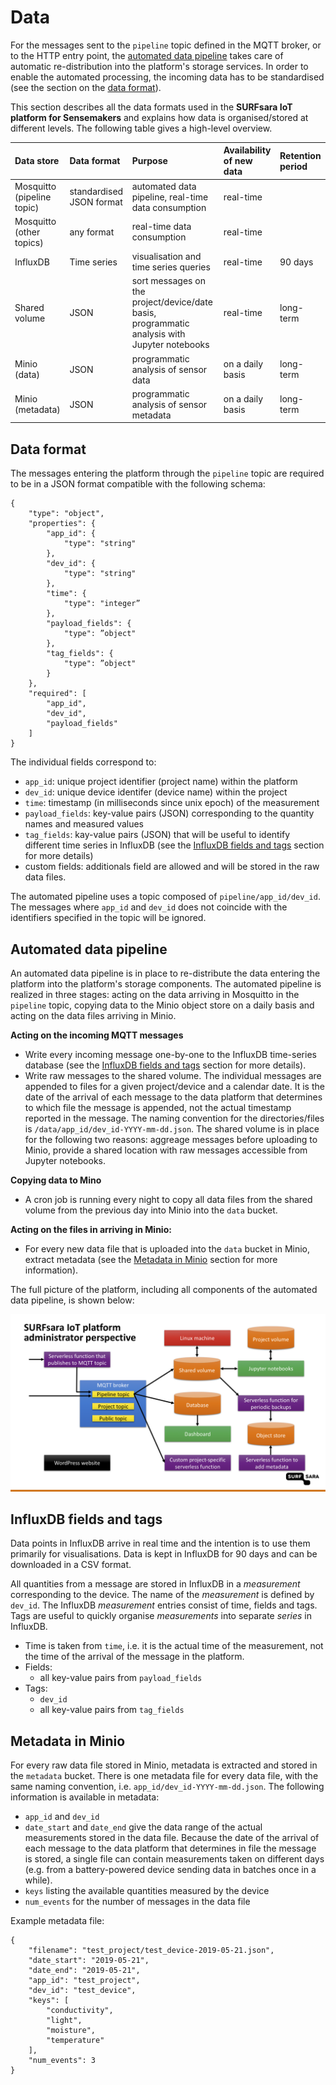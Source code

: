 # Data

For the messages sent to the `pipeline` topic defined in the MQTT broker, or to the HTTP entry point, the [automated data pipeline](#automated-data-pipeline) takes care of automatic re-distribution into the platform's storage services. In order to enable the automated processing, the incoming data has to be standardised (see the section on the [data format](#data-format)).

This section describes all the data formats used in the **SURFsara IoT platform for Sensemakers** and explains how data is organised/stored at different levels.
The following table gives a high-level overview.

| **Data store** | **Data format** | **Purpose** | **Availability of new data** | **Retention period** |
| :---- | :---- | :---- | :---- | :---- |
| Mosquitto (pipeline topic) | standardised JSON format | automated data pipeline, real-time data consumption | real-time | |
| Mosquitto (other topics) | any format | real-time data consumption | real-time | |
| InfluxDB | Time series | visualisation and time series queries | real-time | 90 days |
| Shared volume | JSON | sort messages on the project/device/date basis, programmatic analysis with Jupyter notebooks | real-time | long-term |
| Minio (data) | JSON | programmatic analysis of sensor data | on a daily basis | long-term |
| Minio (metadata) | JSON | programmatic analysis of sensor metadata | on a daily basis | long-term |


## Data format

The messages entering the platform through the `pipeline` topic are required to be in a JSON format compatible with the following schema:

```
{
    "type": "object",
    "properties": {
        "app_id": {
            "type": "string"
        },
        "dev_id": {
            "type": "string"
        },
        "time": {
            "type": "integer”
        },
        "payload_fields": {
            "type": ”object"
        },
        "tag_fields": {
            "type": ”object"
        }
    },
    "required": [
        "app_id",
        "dev_id",
        "payload_fields"
    ]
}
```

The individual fields correspond to:
- `app_id`: unique project identifier (project name) within the platform
- `dev_id`: unique device identifer (device name) within the project
- `time`: timestamp (in milliseconds since unix epoch) of the measurement
- `payload_fields`: key-value pairs (JSON) corresponding to the quantity names and measured values
- `tag_fields`: kay-value pairs (JSON) that will be useful to identify different time series in InfluxDB (see the [InfluxDB fields and tags](#influxdb-fields-and-tags) section for more details)
- custom fields: additionals field are allowed and will be stored in the raw data files.

The automated pipeline uses a topic composed of `pipeline/app_id/dev_id`. The messages where `app_id` and `dev_id` does not coincide with the identifiers specified in the topic will be ignored.


## Automated data pipeline

An automated data pipeline is in place to re-distribute the data entering the platform into the platform's storage components. The automated pipeline is realized in three stages: acting on the data arriving in Mosquitto in the `pipeline` topic, copying data to the Minio object store on a daily basis and acting on the data files arriving in Minio.

**Acting on the incoming MQTT messages**
- Write every incoming message one-by-one to the InfluxDB time-series database (see the [InfluxDB fields and tags](#influxdb-fields-and-tags) section for more details).
- Write raw messages to the shared volume. The individual messages are appended to files for a given project/device and a calendar date. It is the date of the arrival of each message to the data platform that determines to which file the message is appended, not the actual timestamp reported in the message. The naming convention for the directories/files is `/data/app_id/dev_id-YYYY-mm-dd.json`. The shared volume is in place for the following two reasons: aggreage messages before uploading to Minio, provide a shared location with raw messages accessible from Jupyter notebooks.

**Copying data to Mino**
- A cron job is running every night to copy all data files from the shared volume from the previous day into Minio into the `data` bucket.

**Acting on the files in arriving in Minio:**
- For every new data file that is uploaded into the `data` bucket in Minio, extract metadata (see the [Metadata in Minio](#metadata-in-minio) section for more information).

The full picture of the platform, including all components of the automated data pipeline, is shown below:

![Platform overview](images/sketch-admin.png)


## InfluxDB fields and tags

Data points in InfluxDB arrive in real time and the intention is to use them primarily for visualisations. Data is kept in InfluxDB for 90 days and can be downloaded in a CSV format.

All quantities from a message are stored in InfluxDB in a *measurement* corresponding to the device. The name of the *measurement* is defined by `dev_id`. The InfluxDB *measurement* entries consist of time, fields and tags. Tags are useful to quickly organise *measurements* into separate *series* in InfluxDB.
- Time is taken from `time`, i.e. it is the actual time of the measurement, not the time of the arrival of the message in the platform.
- Fields:
  - all key-value pairs from `payload_fields`
- Tags:
  - `dev_id`
  - all key-value pairs from `tag_fields`


## Metadata in Minio

For every raw data file stored in Minio, metadata is extracted and stored in the `metadata` bucket. There is one metadata file for every data file, with the same naming convention, i.e. `app_id/dev_id-YYYY-mm-dd.json`. The following information is available in metadata:
- `app_id` and `dev_id`
- `date_start` and `date_end` give the data range of the actual measurements stored in the data file. Because the date of the arrival of each message to the data platform that determines in file the message is stored, a single file can contain measurements taken on different days (e.g. from a battery-powered device sending data in batches once in a while).
- `keys` listing the available quantities measured by the device
- `num_events` for the number of messages in the data file

Example metadata file:

```
{
    "filename": "test_project/test_device-2019-05-21.json",
    "date_start": "2019-05-21",
    "date_end": "2019-05-21",
    "app_id": "test_project",
    "dev_id": "test_device",
    "keys": [
        "conductivity",
        "light",
        "moisture",
        "temperature"
    ],
    "num_events": 3
}
```
